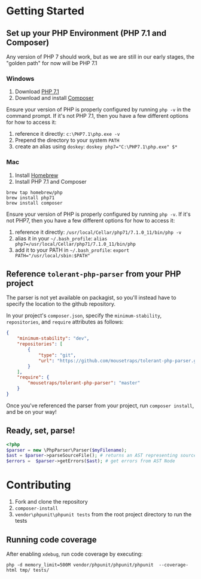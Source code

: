 # Getting Started

## Set up your PHP Environment (PHP 7.1 and Composer)
Any version of PHP 7 should work, but as we are still in our early
stages, the "golden path" for now will be PHP 7.1

### Windows
1. Download [PHP 7.1](http://windows.php.net/download#php-7.1)
2. Download and install [Composer](https://getcomposer.org/download/)

Ensure your version of PHP is properly configured by running `php -v` in the command prompt.
If it's not PHP 7.1, then you have a few different options for how to access it:
1. reference it directly: `c:\PHP7.1\php.exe -v`
2. Prepend the directory to your system `PATH`
3. create an alias using `doskey`: `doskey php7="C:\PHP7.1\php.exe" $*`

### Mac
1. Install [Homebrew](http://brew.sh/)
2. Install PHP 7.1 and Composer
```
brew tap homebrew/php
brew install php71
brew install composer
```

Ensure your version of PHP is properly configured by running `php -v`. 
If it's not PHP7, then you have a few different options for how to access it:
1. reference it directly: `/usr/local/Cellar/php71/7.1.0_11/bin/php -v`
2. alias it in your `~/.bash_profile`: `alias php7=/usr/local/Cellar/php71/7.1.0_11/bin/php`
3. add it to your PATH in `~/.bash_profile`: `export PATH="/usr/local/sbin:$PATH"`

## Reference `tolerant-php-parser` from your PHP project
The parser is not yet available on packagist, so you'll instead 
have to specify the location to the github repository.

In your project's `composer.json`, specify the `minimum-stability`, 
`repositories`, and `require` attributes as follows:
```json
{
    "minimum-stability": "dev",
    "repositories": [
        {
            "type": "git",
            "url": "https://github.com/mousetraps/tolerant-php-parser.git"
        }
    ],
    "require": {
        "mousetraps/tolerant-php-parser": "master"
    }
}
```

Once you've referenced the parser from your project, run `composer install`,
and be on your way!

## Ready, set, parse!

```php
<?php
$parser = new \PhpParser\Parser($myFilename);
$ast = $parser->parseSourceFile(); # returns an AST representing source file
$errors =  $parser->getErrors($ast); # get errors from AST Node
```

# Contributing
1. Fork and clone the repository
2. `composer-install`
3. `vendor\phpunit\phpunit tests` from the root project directory to run the tests

## Running code coverage
After enabling `xdebug`, run code coverage by executing:
```
php -d memory_limit=500M vendor/phpunit/phpunit/phpunit  --coverage-html tmp/ tests/
```